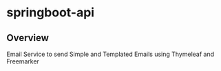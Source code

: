 # springboot-api

## Overview
Email Service to send Simple and Templated Emails using Thymeleaf and Freemarker
